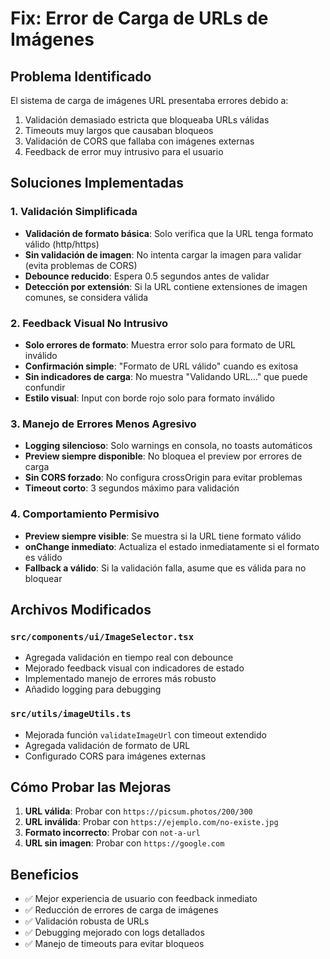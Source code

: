 # Fix: Error de Carga de URLs de Imágenes

## Problema Identificado
El sistema de carga de imágenes URL presentaba errores debido a:
1. Validación demasiado estricta que bloqueaba URLs válidas
2. Timeouts muy largos que causaban bloqueos
3. Validación de CORS que fallaba con imágenes externas
4. Feedback de error muy intrusivo para el usuario

## Soluciones Implementadas

### 1. Validación Simplificada
- **Validación de formato básica**: Solo verifica que la URL tenga formato válido (http/https)
- **Sin validación de imagen**: No intenta cargar la imagen para validar (evita problemas de CORS)
- **Debounce reducido**: Espera 0.5 segundos antes de validar
- **Detección por extensión**: Si la URL contiene extensiones de imagen comunes, se considera válida

### 2. Feedback Visual No Intrusivo
- **Solo errores de formato**: Muestra error solo para formato de URL inválido
- **Confirmación simple**: "Formato de URL válido" cuando es exitosa
- **Sin indicadores de carga**: No muestra "Validando URL..." que puede confundir
- **Estilo visual**: Input con borde rojo solo para formato inválido

### 3. Manejo de Errores Menos Agresivo
- **Logging silencioso**: Solo warnings en consola, no toasts automáticos
- **Preview siempre disponible**: No bloquea el preview por errores de carga
- **Sin CORS forzado**: No configura crossOrigin para evitar problemas
- **Timeout corto**: 3 segundos máximo para validación

### 4. Comportamiento Permisivo
- **Preview siempre visible**: Se muestra si la URL tiene formato válido
- **onChange inmediato**: Actualiza el estado inmediatamente si el formato es válido
- **Fallback a válido**: Si la validación falla, asume que es válida para no bloquear

## Archivos Modificados

### `src/components/ui/ImageSelector.tsx`
- Agregada validación en tiempo real con debounce
- Mejorado feedback visual con indicadores de estado
- Implementado manejo de errores más robusto
- Añadido logging para debugging

### `src/utils/imageUtils.ts`
- Mejorada función `validateImageUrl` con timeout extendido
- Agregada validación de formato de URL
- Configurado CORS para imágenes externas

## Cómo Probar las Mejoras

1. **URL válida**: Probar con `https://picsum.photos/200/300`
2. **URL inválida**: Probar con `https://ejemplo.com/no-existe.jpg`
3. **Formato incorrecto**: Probar con `not-a-url`
4. **URL sin imagen**: Probar con `https://google.com`

## Beneficios
- ✅ Mejor experiencia de usuario con feedback inmediato
- ✅ Reducción de errores de carga de imágenes
- ✅ Validación robusta de URLs
- ✅ Debugging mejorado con logs detallados
- ✅ Manejo de timeouts para evitar bloqueos

